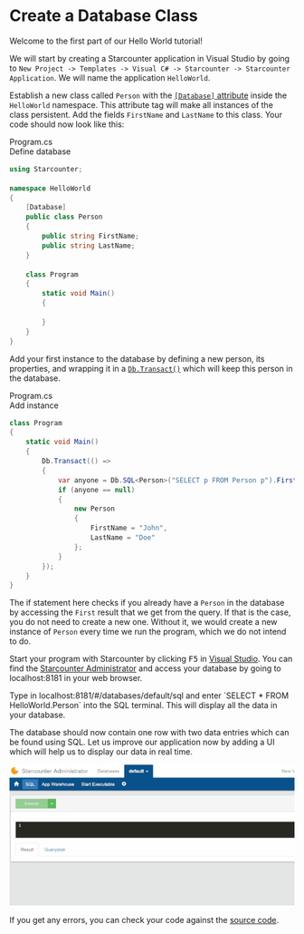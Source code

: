 # Create a Database Class

Welcome to the first part of our Hello World tutorial!

We will start by creating a Starcounter application in Visual Studio by going to `New Project -> Templates -> Visual C# -> Starcounter -> Starcounter Application`. We will name the application `HelloWorld`.

Establish a new class called `Person` with the [`[Database]` attribute](/guides/database/creating-database-classes) inside the `HelloWorld` namespace. This attribute tag will make all instances of the class persistent. Add the fields `FirstName` and `LastName` to this class. Your code should now look like this:

<div class="code-name">Program.cs</div><div class="code-name code-title">Define database</div>

```cs
using Starcounter;

namespace HelloWorld
{
    [Database]
    public class Person
    {
        public string FirstName;
        public string LastName;
    }

    class Program
    {
        static void Main()
        {

        }
    }
}
```

Add your first instance to the database by defining a new person, its properties, and wrapping it in a [`Db.Transact()`](/guides/transactions/using-transactions/#dbtransact) which will keep this person in the database.

<div class="code-name">Program.cs</div><div class="code-name code-title">Add instance</div>

```cs
class Program
{
    static void Main()
    {
        Db.Transact(() =>
        {
            var anyone = Db.SQL<Person>("SELECT p FROM Person p").First;
            if (anyone == null)
            {
                new Person
                {
                    FirstName = "John",
                    LastName = "Doe"
                };
            }
        });
    }
}
```

The if statement here checks if you already have a `Person` in the database by accessing the `First` result that we get from the query. If that is the case, you do not need to create a new one. Without it, we would create a new instance of `Person` every time we run the program, which we do not intend to do.

Start your program with Starcounter by clicking <kbd>F5</kbd> in [Visual Studio](/guides/working-with-starcounter/working-in-visual-studio/). You can find the [Starcounter Administrator](/guides/working-with-starcounter/administrator-web-ui/) and access your database by going to localhost:8181 in your web browser.

<section class="see-yourself">Type in localhost:8181/#/databases/default/sql and enter `SELECT * FROM HelloWorld.Person` into the SQL terminal. This will display all the data in your database.</section>

The database should now contain one row with two data entries which can be found using SQL. Let us improve our application now by adding a UI which will help us to display our data in real time.

![Result gif](/assets/part1resized.gif)

If you get any errors, you can check your code against the [source code](https://github.com/StarcounterApps/HelloWorld/commit/8a6623aeff0c3eef8d0cdc8609ee0c6f77d6467c).
